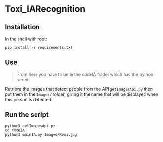 # Toxi_IARecognition

## Installation
In the shell with root:
```shell
pip install -r requirements.txt
```

## Use
> From here you have to be in the codeIA folder which has the python script. 

Retrieve the images that detect people from the API `getImagesApi.py` then put them in the `Images/` folder, giving it the name that will be displayed when this person is detected.

## Run the script
```shell
python3 getImagesApi.py
cd codeIA
python3 mainIA.py Images/Remi.jpg
```
